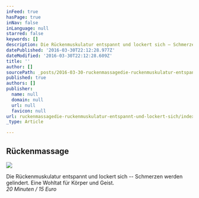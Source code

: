 ```yaml
---
inFeed: true
hasPage: true
inNav: false
inLanguage: null
starred: false
keywords: []
description: Die Rückenmuskulatur entspannt und lockert sich – Schmerzen werden gelindert. Eine Wohltat für Körper und Geist.20 Minuten / 15 Euro
datePublished: '2016-03-30T22:12:28.977Z'
dateModified: '2016-03-30T22:12:28.609Z'
title: ''
author: []
sourcePath: _posts/2016-03-30-ruckenmassagedie-ruckenmuskulatur-entspannt-und-lockert-sich.md
published: true
authors: []
publisher:
  name: null
  domain: null
  url: null
  favicon: null
url: ruckenmassagedie-ruckenmuskulatur-entspannt-und-lockert-sich/index.html
_type: Article

---
```

## Rückenmassage
![](https://the-grid-user-content.s3-us-west-2.amazonaws.com/c356b21d-8d07-4b0d-8b05-d650e3e4451b.jpg)

Die Rückenmuskulatur entspannt und lockert sich -- Schmerzen werden gelindert. Eine Wohltat für Körper und Geist.  
_20 Minuten / 15 Euro_